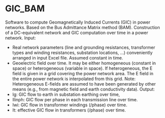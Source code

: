 # GIC_BAM
Software to compute Geomagnetically Induced Currents (GIC) in power networks. Based on the Bus Admittance Matrix method (BAM).
Construction of a DC-equivalent network and GIC computation over time in a power network.
Input:
 - Real network parameters (line and grounding resistances, transformer types and winding resistances, substation locations, ...) conveniently arranged in input Excel file. Assumed constant in time.
 - Geoelectric field over time. It may be either homogeneous (constant in space) or heterogeneous (variable in space). If heterogeneous, the E field is given in a grid covering the power network area. The E field in the entire power network is interpolated from this grid.
      Note: Heterogeneous E-fields are assumed to have been generated by other means (e.g., from magnetic field and earth conductivity data).
Output:
 - Ig: GIC flow to earth in substation earthing over time,
 - Ilinph: GIC flow per phase in each transmission line over time.
 - Iwi: GIC flow in transformer windings (/phase) over time.
 - It: effective GIC flow in transformers (/phase) over time.
